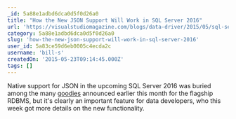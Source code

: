 ```yaml
---
_id: 5a88e1adbd6dca0d5f0d26a0
title: "How the New JSON Support Will Work in SQL Server 2016"
url: 'https://visualstudiomagazine.com/blogs/data-driver/2015/05/sql-server-json-support.aspx'
category: 5a88e1adbd6dca0d5f0d26a0
slug: 'how-the-new-json-support-will-work-in-sql-server-2016'
user_id: 5a83ce59d6eb0005c4ecda2c
username: 'bill-s'
createdOn: '2015-05-23T09:14:45.000Z'
tags: []
---
```


Native support for JSON in the upcoming SQL Server 2016 was buried among the many <a href="https://visualstudiomagazine.com/articles/2015/05/04/sql-server-2016-preview.aspx" target="_self">goodies</a> announced earlier this month for the flagship RDBMS, but it's clearly an important feature for data developers, who this week got more details on the new functionality.
